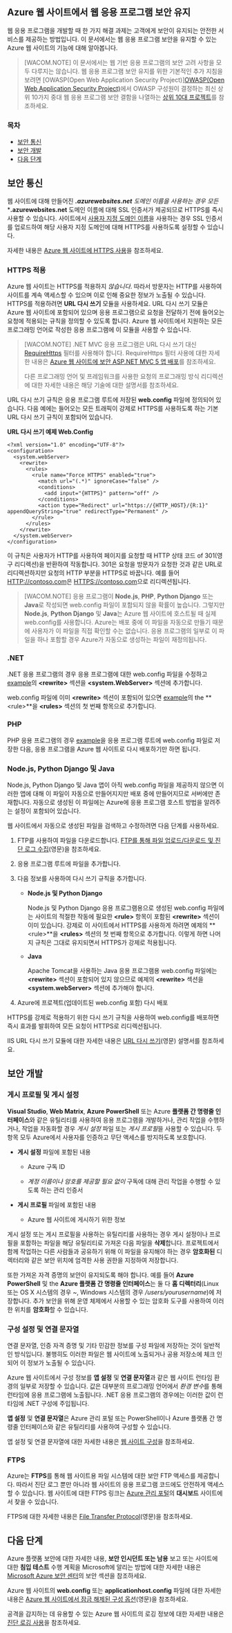<properties title="Securing an Azure Website" pageTitle="Securing an Azure Website." description="Learn how to secure an Azure Website." metaKeywords="Azure web site security, azure web site https, azure web site ftps, azure web site ssl, azure web site ssl rewrite" services="web-sites" solutions="" documentationCenter="web" authors="larryfr" videoId="" scriptId="" />

<tags ms.service="web-sites" ms.workload="web" ms.tgt_pltfrm="na" ms.devlang="multiple" ms.topic="article" ms.date="01/01/1900" ms.author="larryfr" />

## Azure 웹 사이트에서 웹 응용 프로그램 보안 유지

웹 응용 프로그램을 개발할 때 한 가지 해결 과제는 고객에게 보안이 유지되는 안전한 서비스를 제공하는 방법입니다. 이 문서에서는 웹 응용 프로그램 보안을 유지할 수 있는 Azure 웹 사이트의 기능에 대해 알아봅니다.

> [WACOM.NOTE] 이 문서에서는 웹 기반 응용 프로그램의 보안 고려 사항을 모두 다루지는 않습니다. 웹 응용 프로그램 보안 유지를 위한 기본적인 추가 지침을 보려면 [OWASP(Open Web Application Security Project)][OWASP(Open Web Application Security Project)](영문)에서 OWASP 구성원이 결정하는 최신 상위 10가지 중대 웹 응용 프로그램 보안 결함을 나열하는 [상위 10대 프로젝트][상위 10대 프로젝트]를 참조하세요.

### 목차

-   [보안 통신][보안 통신]
-   [보안 개발][보안 개발]
-   [다음 단계][다음 단계]

## <a name="https"></a>보안 통신

웹 사이트에 대해 만들어진 ***.azurewebsites.net** 도메인 이름을 사용하는 경우 모든* ***.azurewebsites.net** 도메인 이름에 대해 SSL 인증서가 제공되므로 HTTPS를 즉시 사용할 수 있습니다. 사이트에서 [사용자 지정 도메인 이름][사용자 지정 도메인 이름]을 사용하는 경우 SSL 인증서를 업로드하여 해당 사용자 지정 도메인에 대해 HTTPS를 사용하도록 설정할 수 있습니다.

자세한 내용은 [Azure 웹 사이트에 HTTPS 사용][Azure 웹 사이트에 HTTPS 사용]을 참조하세요.

### HTTPS 적용

Azure 웹 사이트는 HTTPS를 적용하지 *않습니다*. 따라서 방문자는 HTTP를 사용하여 사이트를 계속 액세스할 수 있으며 이로 인해 중요한 정보가 노출될 수 있습니다. HTTPS를 적용하려면 **URL 다시 쓰기** 모듈을 사용하세요. URL 다시 쓰기 모듈은 Azure 웹 사이트에 포함되어 있으며 응용 프로그램으로 요청을 전달하기 전에 들어오는 요청에 적용되는 규칙을 정의할 수 있도록 합니다. Azure 웹 사이트에서 지원하는 모든 프로그래밍 언어로 작성한 응용 프로그램에 이 모듈을 사용할 수 있습니다.

> [WACOM.NOTE] .NET MVC 응용 프로그램은 URL 다시 쓰기 대신 [RequireHttps][RequireHttps] 필터를 사용해야 합니다. RequireHttps 필터 사용에 대한 자세한 내용은 [Azure 웹 사이트에 보안 ASP.NET MVC 5 앱 배포][Azure 웹 사이트에 보안 ASP.NET MVC 5 앱 배포]를 참조하세요.
>
> 다른 프로그래밍 언어 및 프레임워크를 사용한 요청의 프로그래밍 방식 리디렉션에 대한 자세한 내용은 해당 기술에 대한 설명서를 참조하세요.

URL 다시 쓰기 규칙은 응용 프로그램 루트에 저장된 **web.config** 파일에 정의되어 있습니다. 다음 예에는 들어오는 모든 트래픽이 강제로 HTTPS를 사용하도록 하는 기본 URL 다시 쓰기 규칙이 포함되어 있습니다.

<a name="example"></a>**URL 다시 쓰기 예제 Web.Config**

    <?xml version="1.0" encoding="UTF-8"?>
    <configuration>
      <system.webServer>
        <rewrite>
          <rules>
            <rule name="Force HTTPS" enabled="true">
              <match url="(.*)" ignoreCase="false" />
              <conditions>
                <add input="{HTTPS}" pattern="off" />
              </conditions>
              <action type="Redirect" url="https://{HTTP_HOST}/{R:1}" appendQueryString="true" redirectType="Permanent" />
            </rule>
          </rules>
        </rewrite>
      </system.webServer>
    </configuration>

이 규칙은 사용자가 HTTP를 사용하여 페이지를 요청할 때 HTTP 상태 코드 of 301(영구 리디렉션)을 반환하여 작동합니다. 301은 요청을 방문자가 요청한 것과 같은 URL로 리디렉션하지만 요청의 HTTP 부분을 HTTPS로 바꿉니다. 예를 들어 <HTTP://contoso.com>은 <HTTPS://contoso.com>으로 리디렉션됩니다.

> [WACOM.NOTE] 응용 프로그램이 **Node.js**, **PHP**, **Python Django** 또는 **Java**로 작성되면 web.config 파일이 포함되지 않을 확률이 높습니다. 그렇지만 **Node.js**, **Python Django** 및 **Java**는 Azure 웹 사이트에 호스트될 때 실제 web.config를 사용합니다. Azure는 배포 중에 이 파일을 자동으로 만들기 때문에 사용자가 이 파일을 직접 확인할 수는 없습니다. 응용 프로그램의 일부로 이 파일을 하나 포함할 경우 Azure가 자동으로 생성하는 파일이 재정의됩니다.

### .NET

.NET 응용 프로그램의 경우 응용 프로그램에 대한 web.config 파일을 수정하고 [example][example]의 **\<rewrite\>** 섹션을 **\<system.WebServer\>** 섹션에 추가합니다.

web.config 파일에 이미 **\<rewrite\>** 섹션이 포함되어 있으면 [example][example]의 the **\<rule\>**을 **\<rules\>** 섹션의 첫 번째 항목으로 추가합니다.

### PHP

PHP 응용 프로그램의 경우 [example][example]을 응용 프로그램 루트에 web.config 파일로 저장한 다음, 응용 프로그램을 Azure 웹 사이트로 다시 배포하기만 하면 됩니다.

### Node.js, Python Django 및 Java

Node.js, Python Django 및 Java 앱이 아직 web.config 파일을 제공하지 않으면 이러한 앱에 대해 이 파일이 자동으로 만들어지지만 배포 중에 만들어지므로 서버에만 존재합니다. 자동으로 생성된 이 파일에는 Azure에 응용 프로그램 호스트 방법을 알려주는 설정이 포함되어 있습니다.

웹 사이트에서 자동으로 생성된 파일을 검색하고 수정하려면 다음 단계를 사용하세요.

1.  FTP를 사용하여 파일을 다운로드합니다. [FTP를 통해 파일 업로드/다운로드 및 진단 로그 수집][FTP를 통해 파일 업로드/다운로드 및 진단 로그 수집](영문)을 참조하세요.

2.  응용 프로그램 루트에 파일을 추가합니다.

3.  다음 정보를 사용하여 다시 쓰기 규칙을 추가합니다.

    -   **Node.js 및 Python Django**

        Node.js 및 Python Django 응용 프로그램용으로 생성된 web.config 파일에는 사이트의 적절한 작동에 필요한 **\<rule\>** 항목이 포함된 **\<rewrite\>** 섹션이 이미 있습니다. 강제로 이 사이트에서 HTTPS를 사용하게 하려면 예제의 **\<rule\>**을 **\<rules\>** 섹션의 첫 번째 항목으로 추가합니다. 이렇게 하면 나머지 규칙은 그대로 유지되면서 HTTPS가 강제로 적용됩니다.

    -   **Java**

        Apache Tomcat을 사용하는 Java 응용 프로그램용 web.config 파일에는 **\<rewrite\>** 섹션이 포함되어 있지 않으므로 예제의 **\<rewrite\>** 섹션을 **\<system.webServer\>** 섹션에 추가해야 합니다.

4.  Azure에 프로젝트(업데이트된 web.config 포함) 다시 배포

HTTPS를 강제로 적용하기 위한 다시 쓰기 규칙을 사용하여 web.config를 배포하면 즉시 효과를 발휘하여 모든 요청이 HTTPS로 리디렉션됩니다.

IIS URL 다시 쓰기 모듈에 대한 자세한 내용은 [URL 다시 쓰기][URL 다시 쓰기](영문) 설명서를 참조하세요.

## <a name="develop"></a>보안 개발

### 게시 프로필 및 게시 설정

**Visual Studio**, **Web Matrix**, **Azure PowerShell** 또는 Azure **플랫폼 간 명령줄 인터페이스**와 같은 유틸리티를 사용하여 응용 프로그램을 개발하거나, 관리 작업을 수행하거나, 작업을 자동화할 경우 *게시 설정* 파일 또는 *게시 프로필*을 사용할 수 있습니다. 두 항목 모두 Azure에서 사용자를 인증하고 무단 액세스를 방지하도록 보호합니다.

-   **게시 설정** 파일에 포함된 내용

    -   Azure 구독 ID

    -   *계정 이름이나 암호를 제공할 필요 없이* 구독에 대해 관리 작업을 수행할 수 있도록 하는 관리 인증서

-   **게시 프로필** 파일에 포함된 내용

    -   Azure 웹 사이트에 게시하기 위한 정보

게시 설정 또는 게시 프로필을 사용하는 유틸리티를 사용하는 경우 게시 설정이나 프로필을 포함하는 파일을 해당 유틸리티로 가져온 다음 파일을 **삭제**합니다. 프로젝트에서 함께 작업하는 다른 사람들과 공유하기 위해 이 파일을 유지해야 하는 경우 **암호화된** 디렉터리와 같은 보안 위치에 엄격한 사용 권한을 지정하여 저장합니다.

또한 가져온 자격 증명의 보안이 유지되도록 해야 합니다. 예를 들어 **Azure PowerShell** 및 the **Azure 플랫폼 간 명령줄 인터페이스**는 둘 다 **홈 디렉터리**(Linux 또는 OS X 시스템의 경우 *~*, Windows 시스템의 경우 */users/yourusername*)에 저장합니다. 추가 보안을 위해 운영 체제에서 사용할 수 있는 암호화 도구를 사용하여 이러한 위치를 **암호화**할 수 있습니다.

### 구성 설정 및 연결 문자열

연결 문자열, 인증 자격 증명 및 기타 민감한 정보를 구성 파일에 저장하는 것이 일반적인 방식입니다. 불행히도 이러한 파일은 웹 사이트에 노출되거나 공용 저장소에 체크 인되어 이 정보가 노출될 수 있습니다.

Azure 웹 사이트에서 구성 정보를 **앱 설정** 및 **연결 문자열**과 같은 웹 사이트 런타임 환경의 일부로 저장할 수 있습니다. 값은 대부분의 프로그래밍 언어에서 *환경 변수*를 통해 런타임에 응용 프로그램에 노출됩니다. .NET 응용 프로그램의 경우에는 이러한 값이 런타임에 .NET 구성에 주입됩니다.

**앱 설정** 및 **연결 문자열**은 Azure 관리 포털 또는 PowerShell이나 Azure 플랫폼 간 명령줄 인터페이스와 같은 유틸리티를 사용하여 구성할 수 있습니다.

앱 설정 및 연결 문자열에 대한 자세한 내용은 [웹 사이트 구성][웹 사이트 구성]을 참조하세요.

### FTPS

Azure는 **FTPS**를 통해 웹 사이트용 파일 시스템에 대한 보안 FTP 액세스를 제공합니다. 따라서 진단 로그 뿐만 아니라 웹 사이트의 응용 프로그램 코드에도 안전하게 액세스할 수 있습니다. 웹 사이트에 대한 FTPS 링크는 [Azure 관리 포털][Azure 관리 포털]의 **대시보드** 사이트에서 찾을 수 있습니다.

FTPS에 대한 자세한 내용은 [File Transfer Protocol][File Transfer Protocol](영문)을 참조하세요.

## 다음 단계

Azure 플랫폼 보안에 대한 자세한 내용, **보안 인시던트 또는 남용** 보고 또는 사이트에 대한 **침입 테스트** 수행 계획을 Microsoft에 알리는 방법에 대한 자세한 내용은 [Microsoft Azure 보안 센터][Microsoft Azure 보안 센터]의 보안 섹션을 참조하세요.

Azure 웹 사이트의 **web.config** 또는 **applicationhost.config** 파일에 대한 자세한 내용은 [Azure 웹 사이트에서 잠금 해제된 구성 옵션][Azure 웹 사이트에서 잠금 해제된 구성 옵션](영문)을 참조하세요.

공격을 감지하는 데 유용할 수 있는 Azure 웹 사이트의 로깅 정보에 대한 자세한 내용은 [진단 로깅 사용][진단 로깅 사용]을 참조하세요.

  [상위 10대 프로젝트]: https://www.owasp.org/index.php/Category:OWASP_Top_Ten_Project
  [보안 통신]: #https
  [보안 개발]: #develop
  [다음 단계]: #next
  [사용자 지정 도메인 이름]: http://azure.microsoft.com/ko-kr/documentation/articles/web-sites-custom-domain-name/
  [Azure 웹 사이트에 HTTPS 사용]: /ko-kr/documentation/articles/web-sites-configure-ssl-certificate/
  [RequireHttps]: http://msdn.microsoft.com/ko-kr/library/system.web.mvc.requirehttpsattribute.aspx
  [Azure 웹 사이트에 보안 ASP.NET MVC 5 앱 배포]: /ko-kr/documentation/articles/web-sites-dotnet-deploy-aspnet-mvc-app-membership-oauth-sql-database/
  [example]: #example
  [FTP를 통해 파일 업로드/다운로드 및 진단 로그 수집]: http://blogs.msdn.com/b/avkashchauhan/archive/2012/06/19/windows-azure-website-uploading-downloading-files-over-ftp-and-collecting-diagnostics-logs.aspx
  [URL 다시 쓰기]: http://www.iis.net/downloads/microsoft/url-rewrite
  [웹 사이트 구성]: /ko-kr/documentation/articles/web-sites-configure/
  [Azure 관리 포털]: https://manage.windowsazure.com
  [File Transfer Protocol]: http://en.wikipedia.org/wiki/File_Transfer_Protocol
  [Microsoft Azure 보안 센터]: /ko-kr/support/trust-center/security/
  [Azure 웹 사이트에서 잠금 해제된 구성 옵션]: http://azure.microsoft.com/blog/2014/01/28/more-to-explore-configuration-options-unlocked-in-windows-azure-web-sites/
  [진단 로깅 사용]: /ko-kr/documentation/articles/web-sites-enable-diagnostic-log/
